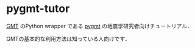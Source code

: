 # pygmt-tutor

 [GMT](https://www.generic-mapping-tools.org/) のPython wrapper である [pygmt](https://www.pygmt.org/) の地震学研究者向けチュートリアル．
 
 GMTの基本的な利用方法は知っている人向けです．

$\,$
